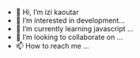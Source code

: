 - 👋 Hi, I’m izi kaoutar
- 👀 I’m interested in development...
- 🌱 I’m currently learning javascript  ...
- 💞️ I’m looking to collaborate on ...
- 📫 How to reach me ...

<!---
 is a ✨ special ✨ repository because its `README.md` (this file) appears on your GitHub profile.
You can click the Preview link to take a look at your changes.
--->
